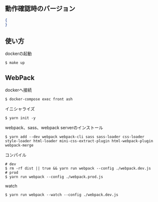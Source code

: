 ## 動作確認時のバージョン
```json
{ 
}
```

## 使い方
dockerの起動
```shell
$ make up
```

## WebPack
dockerへ接続
```shell
$ docker-compose exec front ash
```

イニシャライズ
```shell
$ yarn init -y
```

webpack、sass、webpack serverのインストール
```shell
$ yarn add --dev webpack webpack-cli sass sass-loader css-loader style-loader html-loader mini-css-extract-plugin html-webpack-plugin webpack-merge
```

コンパイル
```shell
# dev
$ rm -rf dist || true && yarn run webpack --config ./webpack.dev.js
# prod
$ yarn run webpack --config ./webpack.prod.js
```

watch
```shell
$ yarn run webpack --watch --config ./webpack.dev.js
```